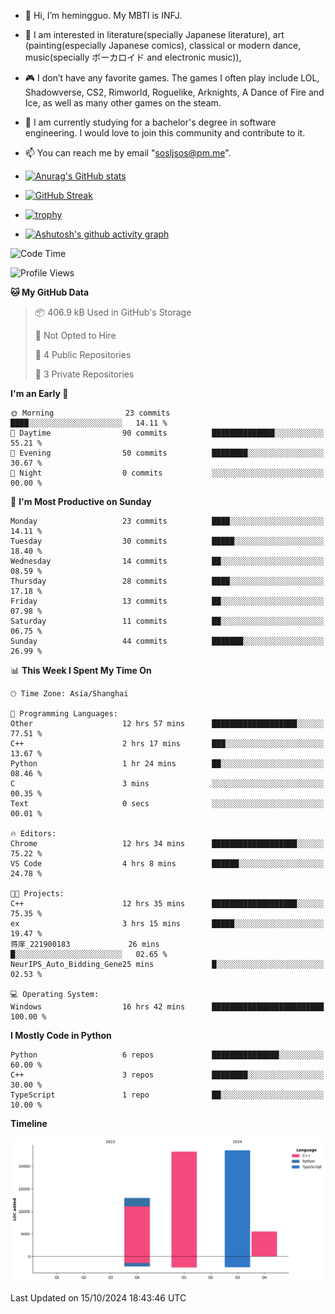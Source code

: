 - 👋 Hi, I’m hemingguo. My MBTI is INFJ.
- 🎨 I am interested in literature(specially Japanese literature), art (painting(especially Japanese comics), classical or modern dance, music(specially ボーカロイド and electronic music)),
- 🎮 I don’t have any favorite games. The games I often play include LOL, Shadowverse, CS2, Rimworld, Roguelike, Arknights, A Dance of Fire and Ice, as well as many other games on the steam.
- 🌱 I am currently studying for a bachelor's degree in software engineering. I would love to join this community and contribute to it.

- 📫 You can reach me by email "sosljsos@pm.me".


- [![Anurag's GitHub stats](https://github-readme-stats.vercel.app/api?username=hemingguo&show_icons=true&count_private=true&theme=aura&hide_border=true&icon_color=FF4500&text_color=76EE00)](https://github.com/anuraghazra/github-readme-stats)
  
- [![GitHub Streak](https://github-readme-streak-stats.herokuapp.com/?user=hemingguo&hide_border=true&theme=tokyonight)](https://git.io/streak-stats)
  
- [![trophy](https://github-profile-trophy.vercel.app/?username=hemingguo&theme=dracula)](https://github.com/ryo-ma/github-profile-trophy)
- [![Ashutosh's github activity graph](https://github-readme-activity-graph.vercel.app/graph?username=hemingguo&theme=tokyo-night&hide_border=true)](https://github.com/ashutosh00710/github-readme-activity-graph)
<!--START_SECTION:waka-->
![Code Time](http://img.shields.io/badge/Code%20Time-1%2C402%20hrs%2020%20mins-blue)

![Profile Views](http://img.shields.io/badge/Profile%20Views-0-blue)

**🐱 My GitHub Data** 

> 📦 406.9 kB Used in GitHub's Storage 
 > 
> 🚫 Not Opted to Hire
 > 
> 📜 4 Public Repositories 
 > 
> 🔑 3 Private Repositories 
 > 
**I'm an Early 🐤** 

```text
🌞 Morning                23 commits          ████░░░░░░░░░░░░░░░░░░░░░   14.11 % 
🌆 Daytime                90 commits          ██████████████░░░░░░░░░░░   55.21 % 
🌃 Evening                50 commits          ████████░░░░░░░░░░░░░░░░░   30.67 % 
🌙 Night                  0 commits           ░░░░░░░░░░░░░░░░░░░░░░░░░   00.00 % 
```
📅 **I'm Most Productive on Sunday** 

```text
Monday                   23 commits          ████░░░░░░░░░░░░░░░░░░░░░   14.11 % 
Tuesday                  30 commits          █████░░░░░░░░░░░░░░░░░░░░   18.40 % 
Wednesday                14 commits          ██░░░░░░░░░░░░░░░░░░░░░░░   08.59 % 
Thursday                 28 commits          ████░░░░░░░░░░░░░░░░░░░░░   17.18 % 
Friday                   13 commits          ██░░░░░░░░░░░░░░░░░░░░░░░   07.98 % 
Saturday                 11 commits          ██░░░░░░░░░░░░░░░░░░░░░░░   06.75 % 
Sunday                   44 commits          ███████░░░░░░░░░░░░░░░░░░   26.99 % 
```


📊 **This Week I Spent My Time On** 

```text
🕑︎ Time Zone: Asia/Shanghai

💬 Programming Languages: 
Other                    12 hrs 57 mins      ███████████████████░░░░░░   77.51 % 
C++                      2 hrs 17 mins       ███░░░░░░░░░░░░░░░░░░░░░░   13.67 % 
Python                   1 hr 24 mins        ██░░░░░░░░░░░░░░░░░░░░░░░   08.46 % 
C                        3 mins              ░░░░░░░░░░░░░░░░░░░░░░░░░   00.35 % 
Text                     0 secs              ░░░░░░░░░░░░░░░░░░░░░░░░░   00.01 % 

🔥 Editors: 
Chrome                   12 hrs 34 mins      ███████████████████░░░░░░   75.22 % 
VS Code                  4 hrs 8 mins        ██████░░░░░░░░░░░░░░░░░░░   24.78 % 

🐱‍💻 Projects: 
C++                      12 hrs 35 mins      ███████████████████░░░░░░   75.35 % 
ex                       3 hrs 15 mins       █████░░░░░░░░░░░░░░░░░░░░   19.47 % 
蒋庠_221900183             26 mins             █░░░░░░░░░░░░░░░░░░░░░░░░   02.65 % 
NeurIPS_Auto_Bidding_Gene25 mins             █░░░░░░░░░░░░░░░░░░░░░░░░   02.53 % 

💻 Operating System: 
Windows                  16 hrs 42 mins      █████████████████████████   100.00 % 
```

**I Mostly Code in Python** 

```text
Python                   6 repos             ███████████████░░░░░░░░░░   60.00 % 
C++                      3 repos             ████████░░░░░░░░░░░░░░░░░   30.00 % 
TypeScript               1 repo              ██░░░░░░░░░░░░░░░░░░░░░░░   10.00 % 
```



**Timeline**

![Lines of Code chart](https://raw.githubusercontent.com/hemingguo/hemingguo/main/assets/bar_graph.png)


 Last Updated on 15/10/2024 18:43:46 UTC
<!--END_SECTION:waka-->
<!---
hemingguo/hemingguo is a ✨ special ✨ repository because its `README.md` (this file) appears on your GitHub profile.
You can click the Preview link to take a look at your changes.
--->
